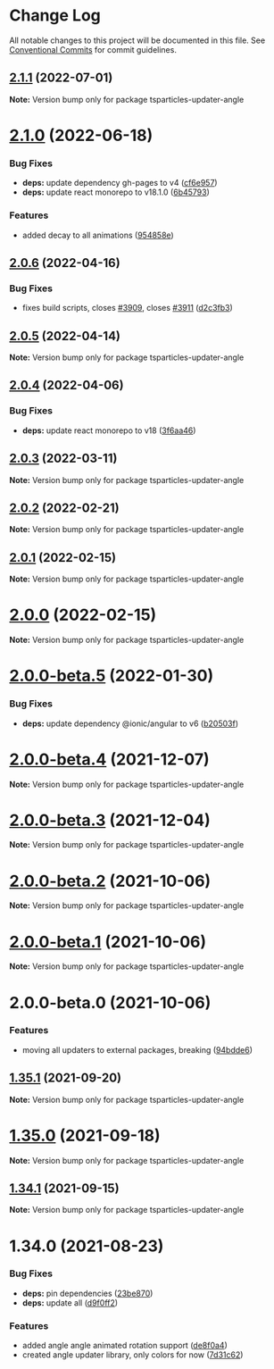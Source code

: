 # Change Log

All notable changes to this project will be documented in this file.
See [Conventional Commits](https://conventionalcommits.org) for commit guidelines.

## [2.1.1](https://github.com/matteobruni/tsparticles/compare/tsparticles-updater-angle@2.1.0...tsparticles-updater-angle@2.1.1) (2022-07-01)

**Note:** Version bump only for package tsparticles-updater-angle





# [2.1.0](https://github.com/matteobruni/tsparticles/compare/tsparticles-updater-angle@2.0.6...tsparticles-updater-angle@2.1.0) (2022-06-18)


### Bug Fixes

* **deps:** update dependency gh-pages to v4 ([cf6e957](https://github.com/matteobruni/tsparticles/commit/cf6e9577132afcec26410f7321fcf5ffcfb05930))
* **deps:** update react monorepo to v18.1.0 ([6b45793](https://github.com/matteobruni/tsparticles/commit/6b457937c41d7681a2135dfcb6ff220e578f22bb))


### Features

* added decay to all animations ([954858e](https://github.com/matteobruni/tsparticles/commit/954858ec9ef85a7d9d676838399777e4a1a8b885))





## [2.0.6](https://github.com/matteobruni/tsparticles/compare/tsparticles-updater-angle@2.0.5...tsparticles-updater-angle@2.0.6) (2022-04-16)


### Bug Fixes

* fixes build scripts, closes [#3909](https://github.com/matteobruni/tsparticles/issues/3909), closes [#3911](https://github.com/matteobruni/tsparticles/issues/3911) ([d2c3fb3](https://github.com/matteobruni/tsparticles/commit/d2c3fb33ff9c9d529f2609f89c63cb6e1e61ecda))





## [2.0.5](https://github.com/matteobruni/tsparticles/compare/tsparticles-updater-angle@2.0.4...tsparticles-updater-angle@2.0.5) (2022-04-14)

**Note:** Version bump only for package tsparticles-updater-angle





## [2.0.4](https://github.com/matteobruni/tsparticles/compare/tsparticles-updater-angle@2.0.3...tsparticles-updater-angle@2.0.4) (2022-04-06)


### Bug Fixes

* **deps:** update react monorepo to v18 ([3f6aa46](https://github.com/matteobruni/tsparticles/commit/3f6aa46e399d0092ae13ba494db86256c0d05c40))





## [2.0.3](https://github.com/matteobruni/tsparticles/compare/tsparticles-updater-angle@2.0.2...tsparticles-updater-angle@2.0.3) (2022-03-11)

**Note:** Version bump only for package tsparticles-updater-angle





## [2.0.2](https://github.com/matteobruni/tsparticles/compare/tsparticles-updater-angle@2.0.1...tsparticles-updater-angle@2.0.2) (2022-02-21)

**Note:** Version bump only for package tsparticles-updater-angle





## [2.0.1](https://github.com/matteobruni/tsparticles/compare/tsparticles-updater-angle@2.0.0...tsparticles-updater-angle@2.0.1) (2022-02-15)

**Note:** Version bump only for package tsparticles-updater-angle





# [2.0.0](https://github.com/matteobruni/tsparticles/compare/tsparticles-updater-angle@2.0.0-beta.5...tsparticles-updater-angle@2.0.0) (2022-02-15)

**Note:** Version bump only for package tsparticles-updater-angle





# [2.0.0-beta.5](https://github.com/matteobruni/tsparticles/compare/tsparticles-updater-angle@2.0.0-beta.4...tsparticles-updater-angle@2.0.0-beta.5) (2022-01-30)


### Bug Fixes

* **deps:** update dependency @ionic/angular to v6 ([b20503f](https://github.com/matteobruni/tsparticles/commit/b20503ff2a29f6c8617f42c764c8a868fc334c5f))





# [2.0.0-beta.4](https://github.com/matteobruni/tsparticles/compare/tsparticles-updater-angle@2.0.0-beta.3...tsparticles-updater-angle@2.0.0-beta.4) (2021-12-07)

**Note:** Version bump only for package tsparticles-updater-angle





# [2.0.0-beta.3](https://github.com/matteobruni/tsparticles/compare/tsparticles-updater-angle@2.0.0-beta.2...tsparticles-updater-angle@2.0.0-beta.3) (2021-12-04)

**Note:** Version bump only for package tsparticles-updater-angle





# [2.0.0-beta.2](https://github.com/matteobruni/tsparticles/compare/tsparticles-updater-angle@2.0.0-beta.1...tsparticles-updater-angle@2.0.0-beta.2) (2021-10-06)

**Note:** Version bump only for package tsparticles-updater-angle





# [2.0.0-beta.1](https://github.com/matteobruni/tsparticles/compare/tsparticles-updater-angle@2.0.0-beta.0...tsparticles-updater-angle@2.0.0-beta.1) (2021-10-06)

**Note:** Version bump only for package tsparticles-updater-angle





# 2.0.0-beta.0 (2021-10-06)


### Features

* moving all updaters to external packages, breaking ([94bdde6](https://github.com/matteobruni/tsparticles/commit/94bdde67d0b546c22b7841ff8e969d15ddef3430))





## [1.35.1](https://github.com/matteobruni/tsparticles/compare/tsparticles-updater-angle@1.35.0...tsparticles-updater-angle@1.35.1) (2021-09-20)

**Note:** Version bump only for package tsparticles-updater-angle





# [1.35.0](https://github.com/matteobruni/tsparticles/compare/tsparticles-updater-angle@1.34.1...tsparticles-updater-angle@1.35.0) (2021-09-18)

**Note:** Version bump only for package tsparticles-updater-angle





## [1.34.1](https://github.com/matteobruni/tsparticles/compare/tsparticles-updater-angle@1.34.0...tsparticles-updater-angle@1.34.1) (2021-09-15)

**Note:** Version bump only for package tsparticles-updater-angle





# 1.34.0 (2021-08-23)


### Bug Fixes

* **deps:** pin dependencies ([23be870](https://github.com/matteobruni/tsparticles/commit/23be8708d698e1e37a18f2ed292cbccffb0f1e47))
* **deps:** update all ([d9f0ff2](https://github.com/matteobruni/tsparticles/commit/d9f0ff2f8c4ac269aaad5077492746e3da8fb422))


### Features

* added angle angle animated rotation support ([de8f0a4](https://github.com/matteobruni/tsparticles/commit/de8f0a46436601aeb580651b1f87741fd9fc3c79))
* created angle updater library, only colors for now ([7d31c62](https://github.com/matteobruni/tsparticles/commit/7d31c62ecb8f023234514b5ef46f0de55f75c283))
